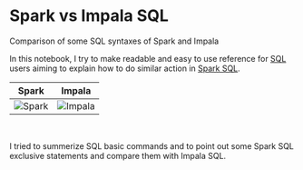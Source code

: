 # Spark vs Impala SQL
Comparison of some SQL syntaxes of Spark and Impala

   In this notebook, I try to make readable and easy to use reference for [SQL](https://en.wikipedia.org/wiki/SQL) users aiming to explain how to do similar action in [Spark SQL](https://spark.apache.org/docs/2.3.1/api/sql/).  
   
|Spark     | Impala|
|:------:   | :------:|
|![Spark](images/spark-logo-hd.png)| ![Impala](images/impala-logo.png)|


<br>

I tried to summerize SQL basic commands and to point out some Spark SQL exclusive statements and compare them with Impala SQL.
<br> 
